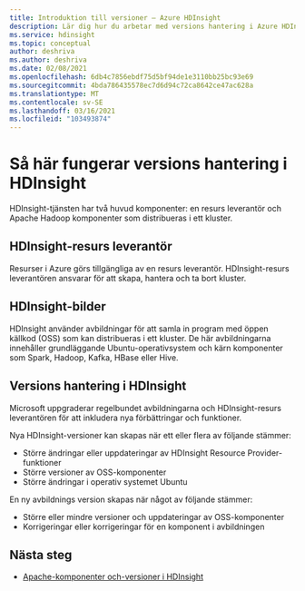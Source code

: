 ```yaml
---
title: Introduktion till versioner – Azure HDInsight
description: Lär dig hur du arbetar med versions hantering i Azure HDInsight.
ms.service: hdinsight
ms.topic: conceptual
author: deshriva
ms.author: deshriva
ms.date: 02/08/2021
ms.openlocfilehash: 6db4c7856ebdf75d5bf94de1e3110bb25bc93e69
ms.sourcegitcommit: 4bda786435578ec7d6d94c72ca8642ce47ac628a
ms.translationtype: MT
ms.contentlocale: sv-SE
ms.lasthandoff: 03/16/2021
ms.locfileid: "103493874"
---
```

# <a name="how-versioning-works-in-hdinsight"></a>Så här fungerar versions hantering i HDInsight

HDInsight-tjänsten har två huvud komponenter: en resurs leverantör och Apache Hadoop komponenter som distribueras i ett kluster. 

## <a name="hdinsight-resource-provider"></a>HDInsight-resurs leverantör

Resurser i Azure görs tillgängliga av en resurs leverantör. HDInsight-resurs leverantören ansvarar för att skapa, hantera och ta bort kluster.

## <a name="hdinsight-images"></a>HDInsight-bilder

HDInsight använder avbildningar för att samla in program med öppen källkod (OSS) som kan distribueras i ett kluster. De här avbildningarna innehåller grundläggande Ubuntu-operativsystem och kärn komponenter som Spark, Hadoop, Kafka, HBase eller Hive.

## <a name="versioning-in-hdinsight"></a>Versions hantering i HDInsight

Microsoft uppgraderar regelbundet avbildningarna och HDInsight-resurs leverantören för att inkludera nya förbättringar och funktioner.

Nya HDInsight-versioner kan skapas när ett eller flera av följande stämmer:

- Större ändringar eller uppdateringar av HDInsight Resource Provider-funktioner
- Större versioner av OSS-komponenter
- Större ändringar i operativ systemet Ubuntu

En ny avbildnings version skapas när något av följande stämmer:

- Större eller mindre versioner och uppdateringar av OSS-komponenter
- Korrigeringar eller korrigeringar för en komponent i avbildningen

## <a name="next-steps"></a>Nästa steg

- [Apache-komponenter och-versioner i HDInsight](./hdinsight-component-versioning.md)
